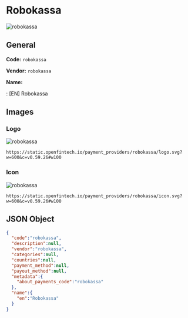
# Robokassa 
![robokassa](https://static.openfintech.io/payment_providers/robokassa/logo.svg?w=600&c=v0.59.26#w100)  

## General 
 
**Code:** `robokassa` 
 
**Vendor:** `robokassa` 
 
**Name:**  
 
:	[EN] Robokassa  

## Images 

### Logo 
 
![robokassa](https://static.openfintech.io/payment_providers/robokassa/logo.svg?w=600&c=v0.59.26#w100)  

```
https://static.openfintech.io/payment_providers/robokassa/logo.svg?w=600&c=v0.59.26#w100
```  

### Icon 
 
![robokassa](https://static.openfintech.io/payment_providers/robokassa/icon.svg?w=600&c=v0.59.26#w100)  

```
https://static.openfintech.io/payment_providers/robokassa/icon.svg?w=600&c=v0.59.26#w100
```  

## JSON Object 

```json
{
  "code":"robokassa",
  "description":null,
  "vendor":"robokassa",
  "categories":null,
  "countries":null,
  "payment_method":null,
  "payout_method":null,
  "metadata":{
    "about_payments_code":"robokassa"
  },
  "name":{
    "en":"Robokassa"
  }
}
```  
